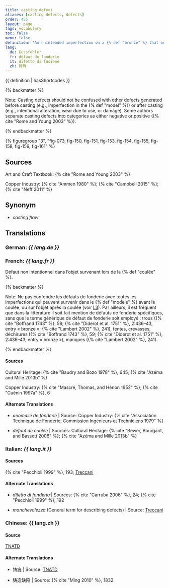 ```yaml
---
title: casting defect
aliases: [casting defects, defects]
order: 455
layout: page
tags: vocabulary
toc: false
menu: false
definition: 'An unintended imperfection on a {% def "bronze" %} that occurs during casting and appears as a more or less subtle discontinuity in the desired form and is associated with either a lack or an excess of metal. See [I.3](/vol-1/3/).'
lang:
  de: Gussfehler
  fr: défaut de fonderie
  it: difetto di fusione
  zh: 铸瑕
---
```


{{ definition | hasShortcodes }}

{% backmatter %}

Note: Casting defects should not be confused with other defects generated before casting (e.g., imperfection in the {% def "model" %}) or after casting (e.g., intentional alteration, wear due to use, or damage). Some authors separate casting defects into categories as either negative or positive ({% cite "Rome and Young 2003" %}).

{% endbackmatter %}

{% figuregroup "3", "fig-073, fig-150, fig-151, fig-153, fig-154, fig-155, fig-158, fig-159, fig-161" %}

## Sources

Art and Craft Textbook: {% cite "Rome and Young 2003" %}

Copper Industry: {% cite "Ammen 1980" %}; {% cite "Campbell 2015" %}; {% cite "Neff 2011" %}

## Synonym

- *casting flaw*

## Translations

<div class="accordion">

### **German**: *{{ lang.de }}*

### **French**: *{{ lang.fr }}*

Défaut non intentionnel dans l’objet survenant lors de la {% def "coulée" %}.

{% backmatter %}

Note: Ne pas confondre les défauts de fonderie avec toutes les imperfections qui peuvent survenir dans le {% def "modèle" %} avant la coulée, ou sur l’objet après la coulée (voir [I.3](/vol-1/3/)). Par ailleurs, il est fréquent que dans la littérature il soit fait mention de défauts de fonderie spécifiques, sans que le terme générique de défaut de fonderie soit employé : trous ({% cite "Boffrand 1743" %}, 59; {% cite "Diderot et al. 1751" %}, 2:436–43, entry « bronze »; {% cite "Lambert 2002" %}, 241), fentes, crevasses, déchirures ({% cite "Boffrand 1743" %}, 59; {% cite "Diderot et al. 1751" %}, 2:436–43, entry « bronze »), manques ({% cite "Lambert 2002" %}, 241).

{% endbackmatter %}

#### Sources

Cultural Heritage: {% cite "Baudry and Bozo 1978" %}, 645; {% cite "Azéma and Mille 2013b" %}

Copper Industry: {% cite "Mascré, Thomas, and Hénon 1952" %}; {% cite "Cuénin 1997a" %}, 6

#### Alternate Translations

- *anomalie de fonderie* | Source: Copper Industry: {% cite "Association Technique de Fonderie, Commission Ingénieurs et Techniciens 1979" %}

- *défaut de coulée* | Sources: Cultural Heritage: {% cite "Bewer, Bourgarit, and Bassett 2008" %}; {% cite "Azéma and Mille 2013b" %}

### **Italian**: *{{ lang.it }}*

#### Sources

{% cite "Pecchioli 1999" %}, 193; [Treccani](http://www.treccani.it/vocabolario/sbollitura/)

#### Alternate Translations

- *difetto di fonderia* | Sources: {% cite "Carruba 2006" %}, 24; {% cite "Pecchioli 1999" %}, 192

- *manchevolezza* (General term for describing defects) | Source: [Treccani](https://www.treccani.it/enciclopedia/fusione_%28Enciclopedia-Italiana%29/)

### **Chinese**: {{ lang.zh }}

#### Source

[TNATD](https://terms.naer.edu.tw/detail/1009176/?index=1)

#### Alternate Translations

- 铸疵 | Source: [TNATD](https://terms.naer.edu.tw/detail/628170/?index=2)

- 铸造缺陷 | Source: {% cite "Ming 2010" %}, 1832

</div>
